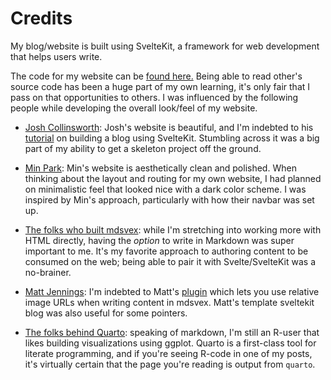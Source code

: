 # Credits

My blog/website is built using SvelteKit, a framework for web development that helps users write.

The code for my website can be [found here.](https://github.com/ndrewwm/svelteblog/) Being able to read other's source code has been a huge part of my own learning, it's only fair that I pass on that opportunities to others. I was influenced by the following people while developing the overall look/feel of my website.

- [Josh Collinsworth](https://joshcollinsworth.com/about-me): Josh's website is beautiful, and I'm indebted to his [tutorial](https://joshcollinsworth.com/blog/build-static-sveltekit-markdown-blog) on building a blog using SvelteKit. Stumbling across it was a big part of my ability to get a skeleton project off the ground.

- [Min Park](https://staedi.github.io/): Min's website is aesthetically clean and polished. When thinking about the layout and routing for my own website, I had planned on minimalistic feel that looked nice with a dark color scheme. I was inspired by Min's approach, particularly with how their navbar was set up.

- [The folks who built mdsvex](https://mdsvex.com/): while I'm stretching into working more with HTML directly, having the *option* to write in Markdown was super important to me. It's my favorite approach to authoring content to be consumed on the web; being able to pair it with Svelte/SvelteKit was a no-brainer.

- [Matt Jennings](https://mattjennings.io/): I'm indebted to Matt's [plugin](https://github.com/mattjennings/mdsvex-relative-images) which lets you use relative image URLs when writing content in mdsvex. Matt's template sveltekit blog was also useful for some pointers.

- [The folks behind Quarto](https://quarto.org/): speaking of markdown, I'm still an R-user that likes building visualizations using ggplot. Quarto is a first-class tool for literate programming, and if you're seeing R-code in one of my posts, it's virtually certain that the page you're reading is output from `quarto`.

